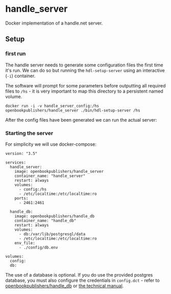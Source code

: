 # handle_server
Docker implementation of a handle.net server.

## Setup
### first run
The handle server needs to generate some configuration files the first time it's run. We can do so but running the `hdl-setup-server` using an interactive (`-i`) container.

The software will prompt for some parameters before outputting all required files to `/hs` - it is very important to map this directory to a persistent named volume.
```
docker run -i -v handle_server_config:/hs  openbookpublishers/handle_server ./bin/hdl-setup-server /hs
```

After the config files have been generated we can run the actual server:

### Starting the server
For simplicity we will use docker-compose:

```
version: "3.5"

services:
  handle_server:
    image: openbookpublishers/handle_server
    container_name: "handle_server"
    restart: always
    volumes:
      - config:/hs
      - /etc/localtime:/etc/localtime:ro
    ports:
      - 2461:2461

  handle_db:
    image: openbookpublishers/handle_db
    container_name: "handle_db"
    restart: always
    volumes:
      - db:/var/lib/postgresql/data
      - /etc/localtime:/etc/localtime:ro
    env_file:
      - ./config/db.env

volumes:
  config:
  db:
```

The use of a database is optional. If you do use the provided postgres database, you must also configure the credentials in `config.dct` - refer to [openbookpublishers/handle_db][1] or [the technical manual][2].

[1]: https://github.com/OpenBookPublishers/handle_db  "Handle db repo"
[2]: http://www.handle.net/tech_manual/HN_Tech_Manual_9.pdf "Handle technical manual"
